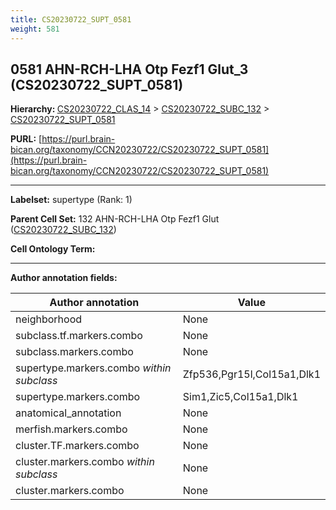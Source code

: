 ```yaml
---
title: CS20230722_SUPT_0581
weight: 581
---
```

## 0581 AHN-RCH-LHA Otp Fezf1 Glut_3 (CS20230722_SUPT_0581)
<b>Hierarchy: </b>
[CS20230722_CLAS_14](../CS20230722_CLAS_14) >
[CS20230722_SUBC_132](../CS20230722_SUBC_132) >
[CS20230722_SUPT_0581](../CS20230722_SUPT_0581)

**PURL:** [https://purl.brain-bican.org/taxonomy/CCN20230722/CS20230722_SUPT_0581](https://purl.brain-bican.org/taxonomy/CCN20230722/CS20230722_SUPT_0581)

---


**Labelset:** supertype (Rank: 1)

**Parent Cell Set:** 132 AHN-RCH-LHA Otp Fezf1 Glut ([CS20230722_SUBC_132](../CS20230722_SUBC_132))



**Cell Ontology Term:** 

[MARKER GENES.]: #


---

[TRANSFERRED ANNOTATIONS.]: #


[AUTHOR ANNOTATION FIELDS.]: #


**Author annotation fields:**

| Author annotation | Value |
|-------------------|-------|
|neighborhood|None|
|subclass.tf.markers.combo|None|
|subclass.markers.combo|None|
|supertype.markers.combo _within subclass_|Zfp536,Pgr15l,Col15a1,Dlk1|
|supertype.markers.combo|Sim1,Zic5,Col15a1,Dlk1|
|anatomical_annotation|None|
|merfish.markers.combo|None|
|cluster.TF.markers.combo|None|
|cluster.markers.combo _within subclass_|None|
|cluster.markers.combo|None|
